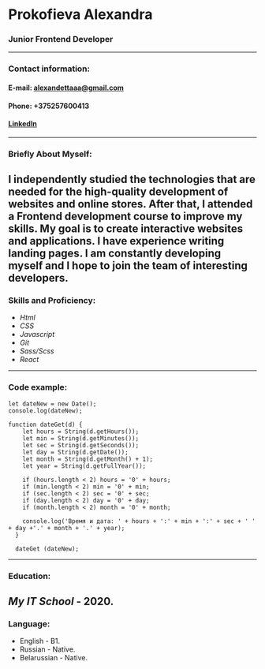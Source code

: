 # **Prokofieva Alexandra**

### **Junior Frontend Developer**
---
### **Contact information:**
#### **E-mail**: alexandettaaa@gmail.com   
#### **Phone**: +375257600413  
#### [LinkedIn](https://www.linkedin.com/in/%D0%B0%D0%BB%D0%B5%D0%BA%D1%81%D0%B0%D0%BD%D0%B4%D1%80%D0%B0-%D0%BF%D1%80%D0%BE%D0%BA%D0%BE%D1%84%D1%8C%D0%B5%D0%B2%D0%B0-939949193)
---
### **Briefly About Myself**:
I independently studied the technologies that are needed for the high-quality development of websites and online stores. After that, I attended a Frontend development course to improve my skills.
My goal is to create interactive websites and applications. I have experience writing landing pages. I am constantly developing myself and I hope to join the team of interesting developers.
---

### **Skills and Proficiency**:
* _Html_
* _CSS_
* _Javascript_
* _Git_
* _Sass/Scss_
* _React_ 
---
### **Code example**:
```
let dateNew = new Date();
console.log(dateNew);

function dateGet(d) {
    let hours = String(d.getHours());
    let min = String(d.getMinutes());
    let sec = String(d.getSeconds());
    let day = String(d.getDate());
    let month = String(d.getMonth() + 1);
    let year = String(d.getFullYear());
    
    if (hours.length < 2) hours = '0' + hours;
    if (min.length < 2) min = '0' + min;
    if (sec.length < 2) sec = '0' + sec;
    if (day.length < 2) day = '0' + day;
    if (month.length < 2) month = '0' + month;
    
    console.log('Время и дата: ' + hours + ':' + min + ':' + sec + ' ' + day +'.' + month + '.' + year);
  }

  dateGet (dateNew);
```
---
### **Education**:
_My IT School_ - 2020.
---
### **Language**:
* English - B1.
* Russian - Native.
* Belarussian - Native.
